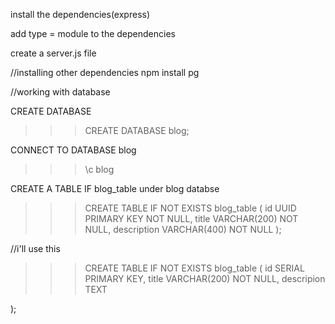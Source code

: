 install the dependencies(express)

add type = module to the dependencies

create a server.js file


//installing other dependencies
npm install pg

//working with database

CREATE DATABASE 
>>>CREATE DATABASE blog;

CONNECT TO DATABASE blog
>>>\c blog

CREATE A TABLE IF blog_table under blog databse
>>> CREATE TABLE IF NOT EXISTS blog_table (
    id UUID PRIMARY KEY NOT NULL,
    title VARCHAR(200) NOT NULL,
    description VARCHAR(400) NOT NULL
);

//i'll use this 
>>> CREATE TABLE IF NOT EXISTS blog_table (
    id SERIAL PRIMARY KEY,
    title VARCHAR(200) NOT NULL,
    descripion TEXT
    
);
